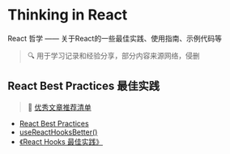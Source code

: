 # Thinking in React

React 哲学 —— 关于React的一些最佳实践、使用指南、示例代码等

> :mag: 用于学习记录和经验分享，部分内容来源网络，侵删

## React Best Practices 最佳实践

> :book: [优秀文章推荐清单](./react-best-practices/RecommondedPosts.md)

- [React Best Practices](./react-best-practices/React%20Best%20Practices.md)
- [useReactHooksBetter()](./react-best-practices/useReactHooksBetter().md)
- [《React Hooks 最佳实践》](./react-best-practices//%E3%80%8AReact%20Hooks%20%E6%9C%80%E4%BD%B3%E5%AE%9E%E8%B7%B5%E3%80%8B.md)
